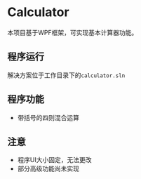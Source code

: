 # Calculator

本项目基于WPF框架，可实现基本计算器功能。

## 程序运行
解决方案位于工作目录下的`calculator.sln`

## 程序功能
* 带括号的四则混合运算

## 注意
* 程序UI大小固定，无法更改
* 部分高级功能尚未实现 